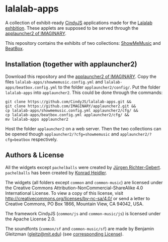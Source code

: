 # lalalab-apps

A collection of exhibit-ready [CindyJS](https://cindyjs.org/) applications made for the [Lalalab exhbition](https://lalalab.imaginary.org).
These applets are supposed to be served through the [applauncher2 of IMAGINARY](https://github.com/IMAGINARY/applauncher2).

This repository contains the exhibits of two collections: [ShowMeMusic](http://science-to-touch.com/LaLaLab/ShowMeMusic/) and [BeatBox](http://science-to-touch.com/LaLaLab/BeatBox/).

## Installation (together with applauncher2)

Download this repository and the [applauncher2 of IMAGINARY](https://github.com/IMAGINARY/applauncher2).
Copy the files `lalalab-apps/showmemusic.config.yml` and `lalalab-apps/beatbox.config.yml` to the folder `applauncher2/config/`. Put the folder `lalalab-apps` into `applauncher2`. This could be done through the commands:

```
git clone https://github.com/CindyJS/lalalab-apps.git &&
git clone https://github.com/IMAGINARY/applauncher2.git &&
cp lalalab-apps/showmemusic.config.yml applauncher2/cfg/ &&
cp lalalab-apps/beatbox.config.yml applauncher2/cfg/ &&
mv lalalab-apps applauncher2

```

Host the folder `applauncher2` on a web server. Then the two collections can be opened though `applauncher2/?cfg=showmemusic` and `applauncher2/?cfg=beatbox` respectively.

## Authors & License
All the widgets except `pachelballs` were created by [Jürgen Richter-Gebert](https://geo.ma.tum.de/en/people/juergen-richter-gebert.html). `pachelballs` has been created by [Konrad Heidler](https://github.com/cloud-oak).

The widgets (all folders except `common` and `common-music`) are licensed under the Creative Commons Attribution-NonCommercial-ShareAlike 4.0 International License. To view a copy of this license, visit http://creativecommons.org/licenses/by-nc-sa/4.0/ or send a letter to Creative Commons, PO Box 1866, Mountain View, CA 94042, USA.

The framework CindyJS (`common/js` and `common-music/js`) is licensed under the Apache License 2.0.

The soundfonts (`common/sf` and `common-music/sf`) are made by Benjamin Gleitzman (gleitz@mit.edu) (see [corresponding License](common/sf/LICENSE.txt)).
